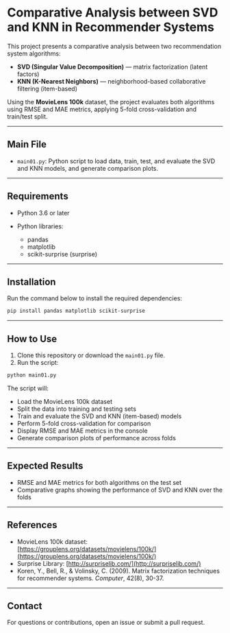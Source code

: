 # Comparative Analysis between SVD and KNN in Recommender Systems

This project presents a comparative analysis between two recommendation system algorithms:

* **SVD (Singular Value Decomposition)** — matrix factorization (latent factors)
* **KNN (K-Nearest Neighbors)** — neighborhood-based collaborative filtering (item-based)

Using the **MovieLens 100k** dataset, the project evaluates both algorithms using RMSE and MAE metrics, applying 5-fold cross-validation and train/test split.

---

## Main File

* `main01.py`: Python script to load data, train, test, and evaluate the SVD and KNN models, and generate comparison plots.

---

## Requirements

* Python 3.6 or later
* Python libraries:

  * pandas
  * matplotlib
  * scikit-surprise (surprise)

---

## Installation

Run the command below to install the required dependencies:

```bash
pip install pandas matplotlib scikit-surprise
```

---

## How to Use

1. Clone this repository or download the `main01.py` file.
2. Run the script:

```bash
python main01.py
```

The script will:

* Load the MovieLens 100k dataset
* Split the data into training and testing sets
* Train and evaluate the SVD and KNN (item-based) models
* Perform 5-fold cross-validation for comparison
* Display RMSE and MAE metrics in the console
* Generate comparison plots of performance across folds

---

## Expected Results

* RMSE and MAE metrics for both algorithms on the test set
* Comparative graphs showing the performance of SVD and KNN over the folds

---

## References

* MovieLens 100k dataset: [https://grouplens.org/datasets/movielens/100k/](https://grouplens.org/datasets/movielens/100k/)
* Surprise Library: [http://surpriselib.com/](http://surpriselib.com/)
* Koren, Y., Bell, R., & Volinsky, C. (2009). Matrix factorization techniques for recommender systems. *Computer*, 42(8), 30-37.

---

## Contact

For questions or contributions, open an issue or submit a pull request.
